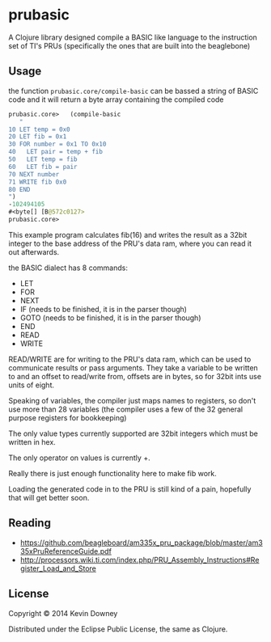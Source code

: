 # prubasic

A Clojure library designed compile a BASIC like language to the
instruction set of TI's PRUs (specifically the ones that are built
into the beaglebone)

## Usage

the function `prubasic.core/compile-basic` can be bassed a string of
BASIC code and it will return a byte array containing the compiled code

```clojure
prubasic.core>   (compile-basic
   "
10 LET temp = 0x0
20 LET fib = 0x1
30 FOR number = 0x1 TO 0x10
40   LET pair = temp + fib
50   LET temp = fib
60   LET fib = pair
70 NEXT number
71 WRITE fib 0x0
80 END
")
-102494105
#<byte[] [B@572c0127>
prubasic.core> 
```

This example program calculates fib(16) and writes the result as a
32bit integer to the base address of the PRU's data ram, where you can
read it out afterwards. 

the BASIC dialect has 8 commands:
  - LET
  - FOR
  - NEXT
  - IF (needs to be finished, it is in the parser though)
  - GOTO (needs to be finished, it is in the parser though)
  - END
  - READ
  - WRITE

READ/WRITE are for writing to the PRU's data ram, which can be used to
communicate results or pass arguments. They take a variable to be
written to and an offset to read/write from, offsets are in bytes, so
for 32bit ints use units of eight.

Speaking of variables, the compiler just maps names to registers, so
don't use more than 28 variables (the compiler uses a few of the 32
general purpose registers for bookkeeping)

The only value types currently supported are 32bit integers which must
be written in hex.

The only operator on values is currently +.

Really there is just enough functionality here to make fib work.

Loading the generated code in to the PRU is still kind of a pain,
hopefully that will get better soon.

## Reading

  - https://github.com/beagleboard/am335x_pru_package/blob/master/am335xPruReferenceGuide.pdf
  - http://processors.wiki.ti.com/index.php/PRU_Assembly_Instructions#Register_Load_and_Store

## License

Copyright © 2014 Kevin Downey

Distributed under the Eclipse Public License, the same as Clojure.
